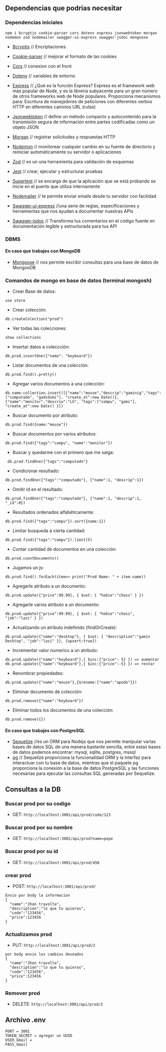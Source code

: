 ## Dependencias que podrias necesitar

### Dependencias iniciales

```
npm i bcryptjs cookie-parser cors dotenv express jsonwebtoken morgan nodemon zod nodemailer swagger-ui-express swagger-jsdoc mongoose
```

- [Bcryptjs](https://www.npmjs.com/package/bcryptjs) // Encriptaciones
- [Cookie-parser](https://www.npmjs.com/package/cookie-parser) // mejorar el formato de las cookies
- [Cors](https://www.npmjs.com/package/cors) // conexion con el front
- [Dotenv](https://www.npmjs.com/package/dotenv) // variables de entorno
- [Express](https://www.npmjs.com/package/express) // ¿Qué es la función Express?
  Express es el framework web más popular de Node, y es la librería subyacente para un gran número de otros frameworks web de Node populares. Proporciona mecanismos para: Escritura de manejadores de peticiones con diferentes verbos HTTP en diferentes caminos URL (rutas)
- [Jsonwebtoken](https://www.npmjs.com/package/jsonwebtoken) // define un método compacto y autocontenido para la transmisión segura de información entre partes codificadas como un objeto JSON

- [Morgan](https://www.npmjs.com/package/morgan) // registrar solicitudes y respuestas HTTP
- [Nodemon](https://www.npmjs.com/package/nodemon) // monitorear cualquier cambio en su fuente de directorio y reiniciar automáticamente su servidor o aplicaciones
- [Zod](https://www.npmjs.com/package/zod) // es un una herramienta para validación de esquemas
- [Jest](https://jestjs.io/docs/getting-started) // crear, ejecutar y estructurar pruebas
- [Supertest](https://www.npmjs.com/package/supertest) // se encarga de que la aplicación que se está probando se inicie en el puerto que utiliza internamente
- [Nodemailer](https://nodemailer.com/) // te permite enviar emails desde tu servidor con facilidad
- [Swagger-ui-express](https://www.npmjs.com/package/swagger-ui-express) //una serie de reglas, especificaciones y herramientas que nos ayudan a documentar nuestras APIs
- [Swagger-jsdoc](https://www.npmjs.com/package/swagger-jsdoc) // Transforma tus comentarios en el código fuente en documentación legible y estructurada para tus API

### DBMS

#### En caso que trabajes con MongoDB

- [Mongoose](https://www.npmjs.com/package/mongoose) // nos permite escribir consultas para una base de datos de MongooDB

### Comandos de mongo en base de datos (terminal mongosh)

- Crear Base de datos:

```
use store
```

- Crear colección:

```
db.createColection("prod")
```

- Ver todas las colecciones:

```
show collections
```

- Insertar datos a coleccción:

```
db.prod.insertOne({"name": "keyboard"})
```

- Listar documentos de una colección:

```
db.prod.find().pretty()
```

- Agregar varios documentos a una colección:

```
db.name-collection.insert([{"name":"mouse","descrip":"gaminig","tags":["computado", "gadsdsmi"], "create_at":new Date()},{"name":"monitor","descrio":"LG", "tags":["compu", "gami"], "create_at":new Date() }])
```

- Buscar documento por atributo:

```
db.prod.find({name:"mouse"})
```

- Buscar documentos por varios atributos:

```
db.prod.find({"tags":"compu", "name":"monitor"})
```

- Buscar y quedarme con el primero que me salga:

```
 db.prod.findOne({"tags":"computado"}
```

- Condicionar resultado:

```
db.prod.findOne({"tags":"computado"}, {"name":1, "descrip":1})
```

- Omitir id en el resultado:

```
db.prod.findOne({"tags":"computado"}, {"name":1, "descrip":1, "_id":0})
```

- Resultados ordenados alfabéticamente:

```
db.prod.find({"tags":"compu"}).sort({name:1})
```

- Limitar busqueda a cierta cantidad:

```
db.prod.find({"tags":"compu"}).limit(5)
```

- Contar cantidad de documentos en una colección:

```
db.prod.countDocuments()
```

- Jugamos un js:

```
db.prod.find().forEach(item=> print("Prod Name: " + item.name))
```

- Agregarle atributo a un documento:

```
db.prod.update({"price":99.99}, { $set: { "hobie":"chess" } })
```

- Agregarle varios atributo a un documento:

```
db.prod.update({"price":99.99}, { $set: { "hobie":"chess", "job":"lazi" } })
```

- Actualizando un atributo indefinido (findOrCreate):

```
db.prod.update({"name":"desktop"}, { $set: { "description":"gamin Desktop", "job":"lazi" }}, {upsert:true})
```

- Incrementar valor numerico a un atributo:

```
db.prod.update({"name":"keyboard"},{ $inc:{"price": 5} }) => aumentar
db.prod.update({"name":"keyboard"},{ $inc:{"price":-5} }) => restar
```

- Renombrar propiedades:

```
db.prod.update({"name":"mouse"},{$rename:{"name":"apodo"}})
```

- Eliminar documento de colección:

```
db.prod.remove({"name":"keyboard"})
```

- Eliminar todos los documentos de una colección:

```
db.prod.remove({})
```

#### En caso que trabajes con PostgreSQL

- [Sequelize](https://www.npmjs.com/package/sequelize) //es un ORM para Nodejs que nos permite manipular varias bases de datos SQL de una manera bastante sencilla, entre estas bases de datos podemos encontrar: mysql, sqlite, postgres, mssql
- [pg](https://www.npmjs.com/package/pg) // Sequelize proporciona la funcionalidad ORM y la interfaz para interactuar con tu base de datos, mientras que el paquete pg proporciona la conexión a la base de datos PostgreSQL y las funciones necesarias para ejecutar las consultas SQL generadas por Sequelize.

## Consultas a la DB

### Buscar prod por su codigo

- GET: `http://localhost:3001/api/prod/code/123`

### Buscar prod por su nombre

- GET: `http://localhost:3001/api/prod?name=pepe`

### Buscar prod por su id

- GET: `http://localhost:3001/api/prod/456`

### crear prod

- POST: `http://localhost:3001/api/prod/`

```
Envio por body la informacion
{
  "name":"Jhon travolta",
  "description":"lo que tu quieras",
  "code":"123456",
  "price":123456
}

```

### Actualizamos prod

- PUT: `http://localhost:3001/api/prod/2`

```
por body envio los cambios deseados
{
  "name":"Jhon travolta",
  "description":"lo que tu quieras",
  "code":"123456",
  "price":123456
}

```

### Remover prod

- DELETE: `http://localhost:3001/api/prod/2`

## Archivo .env

```
PORT = 3001
TOKEN_SECRET = agregar un UUID
USER_Gmail =
PASS_Gmail
```

